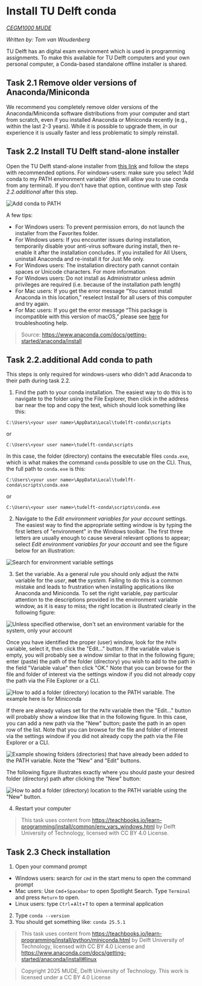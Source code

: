 # Install TU Delft conda

*[CEGM1000 MUDE](http://mude.citg.tudelft.nl/)*

*Written by: Tom van Woudenberg*

TU Delft has an digital exam environment which is used in programming assignments. To make this available for TU Delft computers and your own personal computer, a Conda-based standalone offline installer is shared.

## Task 2.1 Remove older versions of Anaconda/Miniconda

We recommend you completely remove older versions of the Anaconda/Miniconda software distributions from your computer and start from scratch, even if you installed Anaconda or Miniconda recently (e.g., within the last 2-3 years). While it is possible to upgrade them, in our experience it is usually faster and less problematic to simply reinstall.

## Task 2.2 Install TU Delft stand-alone installer

Open the TU Delft stand-alone installer from [this link](TBD) and follow the steps with recommended options. For windows-users: make sure you select 'Add conda to my PATH environment variable' (this will allow you to use conda from any terminal). If you don't have that option, continue with step *Task 2.2.additional* after this step.

![Add conda to PATH](https://files.mude.citg.tudelft.nl/settings_conda.png)

A few tips:

- For Windows users: To prevent permission errors, do not launch the installer from the Favorites folder.
- For Windows users: If you encounter issues during installation, temporarily disable your anti-virus software during install, then re-enable it after the installation concludes. If you installed for All Users, uninstall Anaconda and re-install it for Just Me only.
- For Windows users: The installation directory path cannot contain spaces or Unicode characters. For more information
- For Windows users: Do not install as Administrator unless admin privileges are required (i.e. because of the installation path length)
- For Mac users: If you get the error message “You cannot install Anaconda in this location,” reselect Install for all users of this computer and try again.
- For Mac users: If you get the error message “This package is incompatible with this version of macOS,” please see [here](https://www.anaconda.com/docs/reference/troubleshooting#%E2%80%9Dthis-package-is-incompatible-with-this-version-of-macos%E2%80%9D-error-when-running-a-pkg-installer-on-osx) for troubleshooting help.

> Source: https://www.anaconda.com/docs/getting-started/anaconda/install

## Task 2.2.additional Add conda to path

This steps is only required for windows-users who didn't add Anaconda to their path during task 2.2.

1. Find the path to your conda installation. The easiest way to do this is to navigate to the folder using the File Explorer, then click in the address bar near the top and copy the text, which should look something like this:

```
C:\Users\<your user name>\AppData\Local\tudelft-conda\scripts
```

or

```
C:\Users\<your user name>\tudelft-conda\scripts
```

In this case, the folder (directory) contains the executable files `conda.exe`, which is what makes the command `conda` possible to use on the CLI. Thus, the full path to `conda.exe` is this:

```
C:\Users\<your user name>\AppData\Local\tudelft-conda\scripts\conda.exe
```

or

```
C:\Users\<your user name>\tudelft-conda\scripts\conda.exe
```

2. Navigate to the _Edit environment variables for your account_ settings.
The easiest way to find the appropriate setting window is by typing the first letters of "environment" in the Windows toolbar. The first three letters are usually enough to cause several relevant options to appear; select _Edit environment variables for your account_ and see the figure below for an illustration:

![Search for environment variable settings](https://files.mude.citg.tudelft.nl/environment_var_search.png)

3. Set the variable.
As a general rule you should only adjust the `PATH` variable for the _user_, **not** the _system._ Failing to do this is a common mistake and leads to frustration when installing applications like Anaconda and Miniconda.
To set the right variable, pay particular attention to the descriptions provided in the environment variable window, as it is easy to miss; the right location is illustrated clearly in the following figure:

![Unless specified otherwise, don't set an environment variable for the _system_, only your account](https://files.mude.citg.tudelft.nl/environment_var_miniconda_not_system.png)

Once you have identified the proper (user) window, look for the `PATH` variable, select it, then click the "Edit..." button. If the variable value is empty, you will probably see a window similar to that in the following figure; enter (paste) the path of the folder (directory) you wish to add to the path in the field "Variable value" then click "OK." Note that you can browse for the file and folder of interest via the settings window if you did not already copy the path via the File Explorer or a CLI. 

![How to add a folder (directory) location to the `PATH` variable. The example here is for Miniconda](https://files.mude.citg.tudelft.nl/environment_var_miniconda.png)

If there are already values set for the `PATH` variable then the "Edit..." button will probably show a window like that in the following figure. In this case, you can add a new path via the "New" button; paste the path in an open row of the list. Note that you can browse for the file and folder of interest via the settings window if you did not already copy the path via the File Explorer or a CLI. 

![Example showing folders (directories) that have already been added to the `PATH` variable. Note the "New" and "Edit" buttons.](https://files.mude.citg.tudelft.nl/environment_var_PATH_examples.png)

The following figure illustrates exactly where you should paste your desired folder (directory) path after clicking the "New" button:

![How to add a folder (directory) location to the `PATH` variable using the "New" button.](https://files.mude.citg.tudelft.nl/environment_var_PATH_new.png)

4. Restart your computer

> This task uses content from https://teachbooks.io/learn-programming/install/common/env_vars_windows.html by Delft University of Technology, licensed with CC BY 4.0 License.

## Task 2.3 Check installation

1. Open your command prompt
  - Windows users: search for `cmd` in the start menu to open the command prompt
  - Mac users: Use `Cmd`+`Spacebar` to open Spotlight Search. Type `Terminal` and press `Return` to open.
  - Linux users: type `Ctrl`+`Alt`+`T` to open a terminal application
2. Type `conda --version`
3. You should get something like: `conda 25.5.1`


> This task uses content from https://teachbooks.io/learn-programming/install/python/miniconda.html by Delft University of Technology, licensed with CC BY 4.0 License and https://www.anaconda.com/docs/getting-started/anaconda/install#linux

> Copyright 2025 MUDE, Delft University of Technology. This work is licensed under a CC BY 4.0 License
